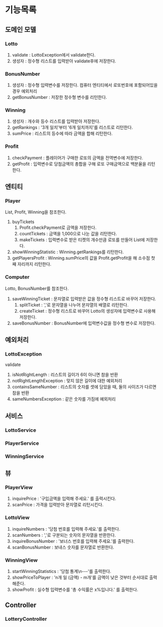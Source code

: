 # 기능목록
## 도메인 모델
### Lotto
1. validate : LottoException에서 validate한다. 
2. 생성자 : 정수형 리스트를 입력받아 validate후에 저장한다.

### BonusNumber
1. 생성자 : 정수형 입력변수를 저장한다. 컴퓨터 엔티티에서 로또번호에 포함되어있을 경우 예외처리
2. getBonusNumber : 저장한 정수형 변수를 리턴한다. 

### Winning
1. 생성자 : 개수와 등수 리스트를 입력받아 저장한다. 
2. getRankings : '3개 일치'부터 '6개 일치까지'를 리스트로 리턴한다. 
3. sumPrice : 리스트의 등수에 따라 금액을 합해 리턴한다. 

### Profit
1. checkPayment : 플레이어가 구매한 로또의 금액을 전역변수에 저장한다. 
2. getProfit : 입력변수로 당첨금액의 총합을 구해 로또 구매금액으로 백분율을 리턴한다. 

## 엔티티
### Player
List<Lotto>, Profit, Winning을 참조한다. 
1. buyTickets
   1. Profit.checkPayment로 금액을 저장한다. 
   2. countTickets : 금액을 1,000으로 나눈 값을 리턴한다. 
   3. makeTickets : 입력변수로 받은 티켓의 개수만큼 로또를 만들어 List<Lotto>에 저장한다. 
2. showWinningStatistic : Winning.getRankings를 리턴한다. 
3. getPlayersProfit : Winning.sumPrice의 값을 Profit.getProfit을 해 소수점 첫째 자리까지 리턴한다. 

### Computer
Lotto, BonusNumber를 참조한다. 
1. saveWinningTicket : 문자열로 입력받은 값을 정수형 리스트로 바꾸어 저장한다. 
   1. splitTicket : ','로 문자열을 나누어 문자열의 배열로 리턴한다. 
   2. createTicket : 정수형 리스트로 바꾸어 Lotto의 생성자에 입력변수로 사용해 저장한다. 
2. saveBonusNumber : BonusNumber에 입력변수값을 정수형 변수로 저장한다. 

## 예외처리
### LottoException
validate
1. isNotRightLength : 리스트의 길이가 6이 아니면 참을 반환
2. notRightLengthException : 맞지 않은 길이에 대한 예외처리
3. containsSameNumber : 리스트의 숫자를 셋에 담았을 때, 둘의 사이즈가 다르면 참을 반환
4. sameNumbersException : 같은 숫자를 가짐에 예외처리

## 서비스
### LottoService

### PlayerService

### WinningService

## 뷰
### PlayerView
1. inquirePrice : '구입금액을 입력해 주세요.' 를 출력시킨다. 
2. scanPrice : 가격을 입력받아 문자열로 리턴시킨다.

### LottoView
1. inquireNumbers : '당첨 번호를 입력해 주세요.'를 출력한다. 
2. scanNumbers : ','로 구분되는 숫자의 문자열을 반환한다. 
3. inquireBonusNumber : '보너스 번호를 입력해 주세요.'를 출력한다. 
4. scanBonusNumber : 보내스 숫자를 문자열로 반환한다.

### WinningView
1. startWinningStatistics : '당첨 통계\n---'를 출력한다. 
2. showPriceToPlayer : 'n개 일 (금액) - m개'를 금액이 낮은 것부터 순서대로 출력해준다.
3. showProfit : 실수형 입력변수를 '총 수익률은 x%입니다.' 를 출력한다. 

## Controller
### LotteryController